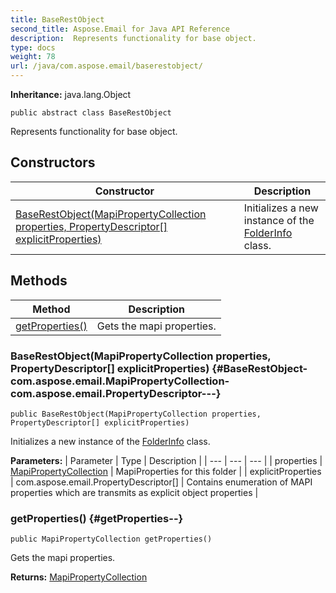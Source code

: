 ```yaml
---
title: BaseRestObject
second_title: Aspose.Email for Java API Reference
description:  Represents functionality for base object.
type: docs
weight: 78
url: /java/com.aspose.email/baserestobject/
---
```

**Inheritance:**
java.lang.Object
```
public abstract class BaseRestObject
```

Represents functionality for base object.
## Constructors

| Constructor | Description |
| --- | --- |
| [BaseRestObject(MapiPropertyCollection properties, PropertyDescriptor[] explicitProperties)](#BaseRestObject-com.aspose.email.MapiPropertyCollection-com.aspose.email.PropertyDescriptor---) | Initializes a new instance of the [FolderInfo](../../com.aspose.email/folderinfo) class. |
## Methods

| Method | Description |
| --- | --- |
| [getProperties()](#getProperties--) | Gets the mapi properties. |
### BaseRestObject(MapiPropertyCollection properties, PropertyDescriptor[] explicitProperties) {#BaseRestObject-com.aspose.email.MapiPropertyCollection-com.aspose.email.PropertyDescriptor---}
```
public BaseRestObject(MapiPropertyCollection properties, PropertyDescriptor[] explicitProperties)
```


Initializes a new instance of the [FolderInfo](../../com.aspose.email/folderinfo) class.

**Parameters:**
| Parameter | Type | Description |
| --- | --- | --- |
| properties | [MapiPropertyCollection](../../com.aspose.email/mapipropertycollection) | MapiProperties for this folder |
| explicitProperties | com.aspose.email.PropertyDescriptor[] | Contains enumeration of MAPI properties which are transmits as explicit object properties |

### getProperties() {#getProperties--}
```
public MapiPropertyCollection getProperties()
```


Gets the mapi properties.

**Returns:**
[MapiPropertyCollection](../../com.aspose.email/mapipropertycollection)
